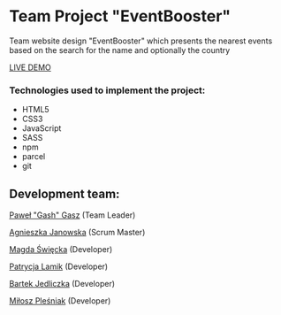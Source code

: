 # Team Project "EventBooster"

Team website design "EventBooster" which presents the nearest events based on
the search for the name and optionally the country

[LIVE DEMO](https://gash94.github.io/eventbooster-goit-group-5)

### Technologies used to implement the project:

- HTML5
- CSS3
- JavaScript
- SASS
- npm
- parcel
- git

## Development team:

[Paweł "Gash" Gasz](https://github.com/gash94) (Team Leader)

[Agnieszka Janowska](https://github.com/Agnieszkaa86) (Scrum Master)

[Magda Święcka](https://github.com/magdaswiecka) (Developer)

[Patrycja Lamik](https://github.com/Patrycja1994) (Developer)

[Bartek Jedliczka](https://github.com/BartekJedliczka) (Developer)

[Miłosz Pleśniak](https://github.com/MiloszPlesniak) (Developer)
